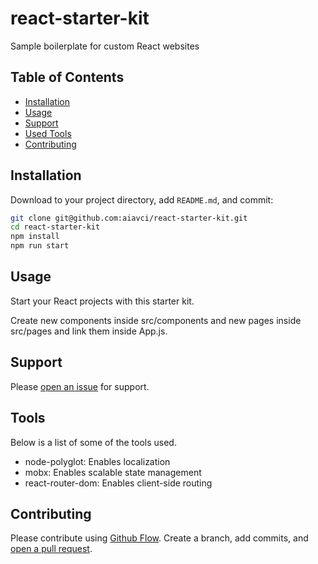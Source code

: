 # react-starter-kit

Sample boilerplate for custom React websites

## Table of Contents

- [Installation](#installation)
- [Usage](#usage)
- [Support](#support)
- [Used Tools](#tools)
- [Contributing](#contributing)

## Installation

Download to your project directory, add `README.md`, and commit:

```sh
git clone git@github.com:aiavci/react-starter-kit.git
cd react-starter-kit
npm install
npm run start
```

## Usage

Start your React projects with this starter kit.

Create new components inside src/components and new pages inside src/pages and link them inside App.js.

## Support

Please [open an issue](https://github.com/aiavci/react-starter-kit/issues/new) for support.

## Tools

Below is a list of some of the tools used.

- node-polyglot: Enables localization
- mobx: Enables scalable state management
- react-router-dom: Enables client-side routing

## Contributing

Please contribute using [Github Flow](https://guides.github.com/introduction/flow/). Create a branch, add commits, and [open a pull request](https://github.com/aiavci/react-starter-kit/compare/).
